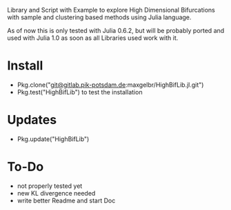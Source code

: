 Library and Script with Example to explore High Dimensional Bifurcations with sample and clustering based methods using Julia language.

As of now this is only tested with Julia 0.6.2, but will be probably ported and used with Julia 1.0 as soon as all Libraries used work with it.

# Install

* Pkg.clone("git@gitlab.pik-potsdam.de:maxgelbr/HighBifLib.jl.git")
* Pkg.test("HighBifLib") to test the installation

# Updates

* Pkg.update("HighBifLib")

# To-Do

* not properly tested yet
* new KL divergence needed
* write better Readme and start Doc
